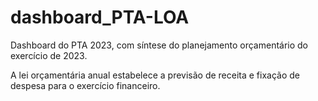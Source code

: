 # dashboard_PTA-LOA
Dashboard do PTA 2023, com síntese do planejamento orçamentário do exercício de 2023.

A lei orçamentária anual estabelece a previsão de receita e fixação de despesa para o exercício financeiro. 
